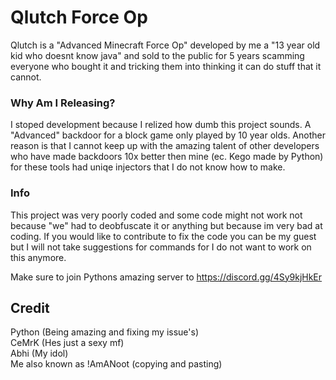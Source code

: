# Qlutch Force Op

Qlutch is a "Advanced Minecraft Force Op" developed by me a "13 year old kid who doesnt know java" and sold to the public for 5 years scamming everyone who bought it and tricking them into thinking it can do stuff that it cannot.

### Why Am I Releasing?
I stoped development because I relized how dumb this project sounds. A "Advanced" backdoor for a block game only played by 10 year olds.
Another reason is that I cannot keep up with the amazing talent of other developers who have made backdoors 10x better then mine (ec. Kego made by Python) for these tools had uniqe injectors that I do not know how to make.

### Info
This project was very poorly coded and some code might not work not because "we" had to deobfuscate it or anything but because im very bad at coding.
If you would like to contribute to fix the code you can be my guest but I will not take suggestions for commands for I do not want to work on this anymore.

Make sure to join Pythons amazing server to https://discord.gg/4Sy9kjHkEr

## Credit
Python (Being amazing and fixing my issue's)\
CeMrK (Hes just a sexy mf)\
Abhi (My idol)\
Me also known as !AmANoot (copying and pasting)

